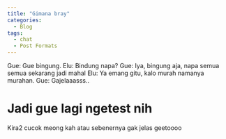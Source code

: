 ```yaml
---
title: "Gimana bray"
categories:
  - Blog
tags:
  - chat
  - Post Formats
---
```

Gue: Gue bingung. 
Elu: Bindung napa?
Gue: Iya, bingung aja, napa semua semua sekarang jadi mahal
Elu: Ya emang gitu, kalo murah namanya murahan.
Gue: Gajelaaasss..

# Jadi gue lagi ngetest nih
Kira2 cucok meong kah
atau sebenernya gak jelas geetoooo
